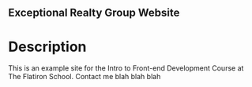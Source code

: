 Exceptional Realty Group Website
---

# Description

This is an example site for the Intro to Front-end Development Course at The Flatiron School.
Contact me blah blah blah

